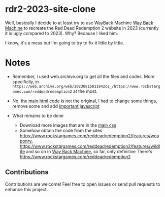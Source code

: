 # rdr2-2023-site-clone
Well, basically I decide to at least try to use WayBack Machine [Way Back Machine](web.archive.org) to recreate the Red Dead Redemption 2 website in 2023 (currently it is ugly compared to 2023). Why? Because I liked him.

I know, it's a mess but I'm going to try to fix it little by little.

# Notes
- Remember, I used web.archive.org to get all the files and codes. More specificlly, in ```https://web.archive.org/web/20230815011942cs_/https://www.rockstargames.com/reddeadredemption2``` at the most.

- No, the [main html code](./index.html) is not the original, I had to change some things, remove some and add [important javascript](./assets/js/script.js)

- What remains to be done
  - Download more images that are in the [main css](./assets/css/2455f5211be05b218519.css)
  - Somehow obtain the code from the sites https://www.rockstargames.com/reddeadredemption2/features/weaponry, https://www.rockstargames.com/reddeadredemption2/features/wildlife and so on in [Way Back Machine](web.archive.org), so far, only definitive There's https://www.rockstargames.com/reddeadredemption2

## Contributions

Contributions are welcome! Feel free to open issues or send pull requests to enhance this project.
